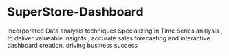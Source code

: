 # SuperStore-Dashboard
Incorporated Data analysis techniques 
Specializing in Time Series analysis , to deliver valueable insights , accurate sales forecasting and interactive dashboard creation, driving business success
